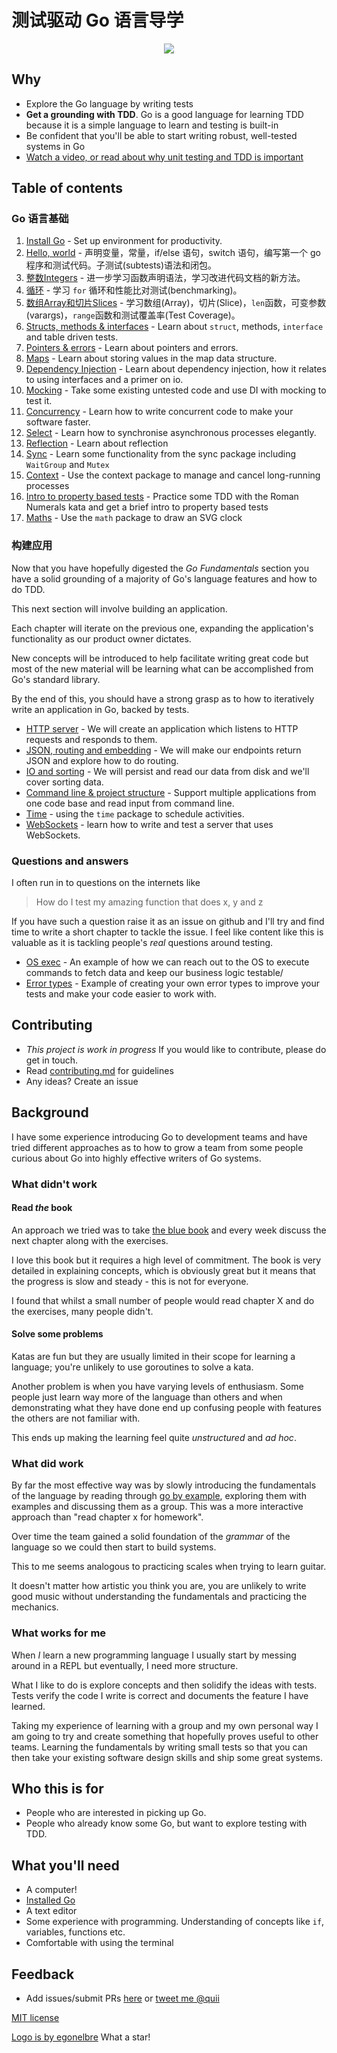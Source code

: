 # 测试驱动 Go 语言导学

<p align="center">
  <img src="red-green-blue-gophers-smaller.png" />
</p>

## Why

-   Explore the Go language by writing tests
-   **Get a grounding with TDD**. Go is a good language for learning TDD because it is a simple language to learn and testing is built-in
-   Be confident that you'll be able to start writing robust, well-tested systems in Go
-   [Watch a video, or read about why unit testing and TDD is important](why.md)

## Table of contents

### Go 语言基础

1. [Install Go](install-go.md) - Set up environment for productivity.
2. [Hello, world](hello-world.md) - 声明变量，常量，if/else 语句，switch 语句，编写第一个 go 程序和测试代码。子测试(subtests)语法和闭包。
3. [整数Integers](integers.md) - 进一步学习函数声明语法，学习改进代码文档的新方法。
4. [循环](iteration.md) - 学习 `for` 循环和性能比对测试(benchmarking)。
5. [数组Array和切片Slices](arrays-and-slices.md) - 学习数组(Array)，切片(Slice)，`len`函数，可变参数(varargs)，`range`函数和测试覆盖率(Test Coverage)。
6. [Structs, methods & interfaces](structs-methods-and-interfaces.md) - Learn about `struct`, methods, `interface` and table driven tests.
7. [Pointers & errors](pointers-and-errors.md) - Learn about pointers and errors.
8. [Maps](maps.md) - Learn about storing values in the map data structure.
9. [Dependency Injection](dependency-injection.md) - Learn about dependency injection, how it relates to using interfaces and a primer on io.
10. [Mocking](mocking.md) - Take some existing untested code and use DI with mocking to test it.
11. [Concurrency](concurrency.md) - Learn how to write concurrent code to make your software faster.
12. [Select](select.md) - Learn how to synchronise asynchronous processes elegantly.
13. [Reflection](reflection.md) - Learn about reflection
14. [Sync](sync.md) - Learn some functionality from the sync package including `WaitGroup` and `Mutex`
15. [Context](context.md) - Use the context package to manage and cancel long-running processes
16. [Intro to property based tests](roman-numerals.md) - Practice some TDD with the Roman Numerals kata and get a brief intro to property based tests
17. [Maths](math.md) - Use the `math` package to draw an SVG clock

### 构建应用

Now that you have hopefully digested the _Go Fundamentals_ section you have a solid grounding of a majority of Go's language features and how to do TDD.

This next section will involve building an application.

Each chapter will iterate on the previous one, expanding the application's functionality as our product owner dictates.

New concepts will be introduced to help facilitate writing great code but most of the new material will be learning what can be accomplished from Go's standard library.

By the end of this, you should have a strong grasp as to how to iteratively write an application in Go, backed by tests.

-   [HTTP server](http-server.md) - We will create an application which listens to HTTP requests and responds to them.
-   [JSON, routing and embedding](json.md) - We will make our endpoints return JSON and explore how to do routing.
-   [IO and sorting](io.md) - We will persist and read our data from disk and we'll cover sorting data.
-   [Command line & project structure](command-line.md) - Support multiple applications from one code base and read input from command line.
-   [Time](time.md) - using the `time` package to schedule activities.
-   [WebSockets](websockets.md) - learn how to write and test a server that uses WebSockets.

### Questions and answers

I often run in to questions on the internets like

> How do I test my amazing function that does x, y and z

If you have such a question raise it as an issue on github and I'll try and find time to write a short chapter to tackle the issue. I feel like content like this is valuable as it is tackling people's _real_ questions around testing.

-   [OS exec](os-exec.md) - An example of how we can reach out to the OS to execute commands to fetch data and keep our business logic testable/
-   [Error types](error-types.md) - Example of creating your own error types to improve your tests and make your code easier to work with.

## Contributing

-   _This project is work in progress_ If you would like to contribute, please do get in touch.
-   Read [contributing.md](https://github.com/quii/learn-go-with-tests/tree/842f4f24d1f1c20ba3bb23cbc376c7ca6f7ca79a/contributing.md) for guidelines
-   Any ideas? Create an issue

## Background

I have some experience introducing Go to development teams and have tried different approaches as to how to grow a team from some people curious about Go into highly effective writers of Go systems.

### What didn't work

#### Read _the_ book

An approach we tried was to take [the blue book](https://www.amazon.co.uk/Programming-Language-Addison-Wesley-Professional-Computing/dp/0134190440) and every week discuss the next chapter along with the exercises.

I love this book but it requires a high level of commitment. The book is very detailed in explaining concepts, which is obviously great but it means that the progress is slow and steady - this is not for everyone.

I found that whilst a small number of people would read chapter X and do the exercises, many people didn't.

#### Solve some problems

Katas are fun but they are usually limited in their scope for learning a language; you're unlikely to use goroutines to solve a kata.

Another problem is when you have varying levels of enthusiasm. Some people just learn way more of the language than others and when demonstrating what they have done end up confusing people with features the others are not familiar with.

This ends up making the learning feel quite _unstructured_ and _ad hoc_.

### What did work

By far the most effective way was by slowly introducing the fundamentals of the language by reading through [go by example](https://gobyexample.com/), exploring them with examples and discussing them as a group. This was a more interactive approach than "read chapter x for homework".

Over time the team gained a solid foundation of the _grammar_ of the language so we could then start to build systems.

This to me seems analogous to practicing scales when trying to learn guitar.

It doesn't matter how artistic you think you are, you are unlikely to write good music without understanding the fundamentals and practicing the mechanics.

### What works for me

When _I_ learn a new programming language I usually start by messing around in a REPL but eventually, I need more structure.

What I like to do is explore concepts and then solidify the ideas with tests. Tests verify the code I write is correct and documents the feature I have learned.

Taking my experience of learning with a group and my own personal way I am going to try and create something that hopefully proves useful to other teams. Learning the fundamentals by writing small tests so that you can then take your existing software design skills and ship some great systems.

## Who this is for

-   People who are interested in picking up Go.
-   People who already know some Go, but want to explore testing with TDD.

## What you'll need

-   A computer!
-   [Installed Go](https://golang.org/)
-   A text editor
-   Some experience with programming. Understanding of concepts like `if`, variables, functions etc.
-   Comfortable with using the terminal

## Feedback

-   Add issues/submit PRs [here](https://github.com/quii/learn-go-with-tests) or [tweet me @quii](https://twitter.com/quii)

[MIT license](LICENSE.md)

[Logo is by egonelbre](https://github.com/egonelbre) What a star!
